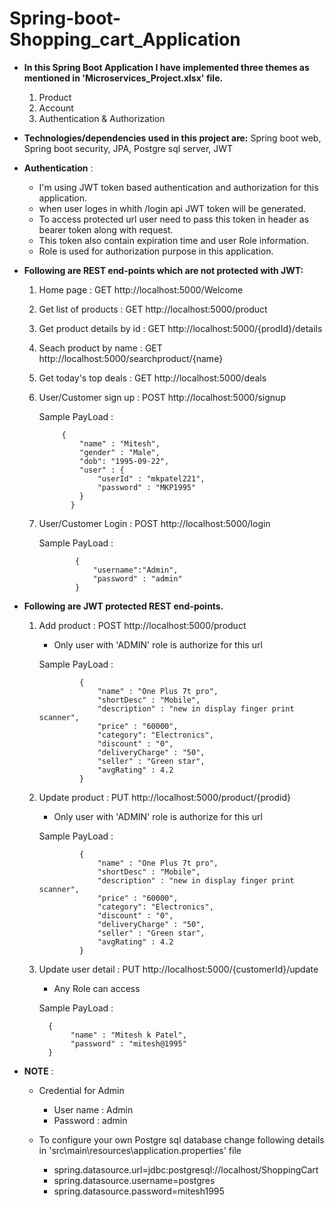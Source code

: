 # Spring-boot-Shopping_cart_Application

*  **In this Spring Boot Application I have implemented three themes as mentioned in 'Microservices_Project.xlsx' file.**
    
    1) Product
    2) Account
    3) Authentication & Authorization
    
*  **Technologies/dependencies used in this project are:** 
Spring boot web, Spring boot security, JPA, Postgre sql server, JWT

* **Authentication** : 
    *   I'm using JWT token based authentication and authorization for this application.
    *   when user loges in whith /login api JWT token will be generated.
    *   To access protected url user need to pass this token in header as bearer token along with request.
    *   This token also contain expiration time and user Role information.
    *   Role is used for authorization purpose in this application.
    
* **Following are REST end-points which are not protected with JWT:**
 
    1) Home page : GET http://localhost:5000/Welcome
    
    2) Get list of products : GET http://localhost:5000/product
    
    3) Get product details by id : GET http://localhost:5000/{prodId}/details
    
    4) Seach product by name : GET http://localhost:5000/searchproduct/{name}
    
    5) Get today's top deals : GET http://localhost:5000/deals
    
    6) User/Customer sign up : POST http://localhost:5000/signup
        
        Sample PayLoad :   
        
                {
                    "name" : "Mitesh",
                    "gender" : "Male",
                    "dob": "1995-09-22",
                    "user" : {
                        "userId" : "mkpatel221",
                        "password" : "MKP1995"
                    } 	
                  }
     
     7) User/Customer Login : POST http://localhost:5000/login
     
        Sample PayLoad :   
            
                    {
                        "username":"Admin",
                        "password" : "admin"
                    }
 
 * **Following are JWT protected REST end-points.**
 
    1) Add product : POST http://localhost:5000/product
        * Only user with 'ADMIN' role is authorize for this url
        
        Sample PayLoad :   
                    
                    {
                        "name" : "One Plus 7t pro",
                        "shortDesc" : "Mobile",
                        "description" : "new in display finger print scanner",
                        "price" : "60000",
                        "category": "Electronics",
                        "discount" : "0",
                        "deliveryCharge" : "50",
                        "seller" : "Green star",
                        "avgRating" : 4.2
                    }
                    
     2) Update product : PUT http://localhost:5000/product/{prodid}            
           * Only user with 'ADMIN' role is authorize for this url
             
         Sample PayLoad :   
                     
                     {
                         "name" : "One Plus 7t pro",
                         "shortDesc" : "Mobile",
                         "description" : "new in display finger print scanner",
                         "price" : "60000",
                         "category": "Electronics",
                         "discount" : "0",
                         "deliveryCharge" : "50",
                         "seller" : "Green star",
                         "avgRating" : 4.2
                     }        
        
      3) Update user detail : PUT http://localhost:5000/{customerId}/update                
           * Any Role can access
                   
           Sample PayLoad :   
                       
               {
                    "name" : "Mitesh k Patel",
                    "password" : "mitesh@1995"
               }
               
* **NOTE** :
    *   Credential for Admin
        * User name : Admin
        * Password : admin
     
     * To configure your own Postgre sql database change following details in 'src\main\resources\application.properties' file
        
        * spring.datasource.url=jdbc:postgresql://localhost/ShoppingCart
        * spring.datasource.username=postgres
        * spring.datasource.password=mitesh1995